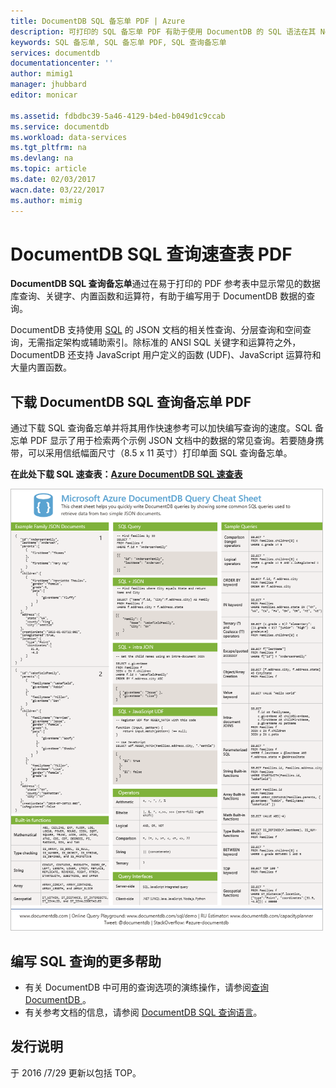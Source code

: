 ```yaml
---
title: DocumentDB SQL 备忘单 PDF | Azure
description: 可打印的 SQL 备忘单 PDF 有助于使用 DocumentDB 的 SQL 语法在其 NoSQL 数据库（SQL 快速参考）中查询 JSON 文档。
keywords: SQL 备忘单, SQL 备忘单 PDF, SQL 查询备忘单
services: documentdb
documentationcenter: ''
author: mimig1
manager: jhubbard
editor: monicar

ms.assetid: fdbdbc39-5a46-4129-b4ed-b049d1c9ccab
ms.service: documentdb
ms.workload: data-services
ms.tgt_pltfrm: na
ms.devlang: na
ms.topic: article
ms.date: 02/03/2017
wacn.date: 03/22/2017
ms.author: mimig
---
```


# DocumentDB SQL 查询速查表 PDF
**DocumentDB SQL 查询备忘单**通过在易于打印的 PDF 参考表中显示常见的数据库查询、关键字、内置函数和运算符，有助于编写用于 DocumentDB 数据的查询。

DocumentDB 支持使用 [SQL](./documentdb-sql-query.md) 的 JSON 文档的相关性查询、分层查询和空间查询，无需指定架构或辅助索引。除标准的 ANSI SQL 关键字和运算符之外，DocumentDB 还支持 JavaScript 用户定义的函数 (UDF)、JavaScript 运算符和大量内置函数。

## 下载 DocumentDB SQL 查询备忘单 PDF
通过下载 SQL 查询备忘单并将其用作快速参考可以加快编写查询的速度。SQL 备忘单 PDF 显示了用于检索两个示例 JSON 文档中的数据的常见查询。若要随身携带，可以采用信纸幅面尺寸（8.5 x 11 英寸）打印单面 SQL 查询备忘单。

**在此处下载 SQL 速查表：[Azure DocumentDB SQL 速查表](http://go.microsoft.com/fwlink/?LinkId=623215)**

![DocumentDB SQL 查询备忘单：DocumentDB 支持的 SQL 语法的快速参考 PDF - SQL 备忘单、SQL 备忘单 PDF、SQL 快速参考][cheat-sheet]  

[cheat-sheet]: ./media/documentdb-sql-query-cheat-sheet/microsoft-documentdb-sql-query-cheat-sheet-v4.png

## 编写 SQL 查询的更多帮助
- 有关 DocumentDB 中可用的查询选项的演练操作，请参阅[查询 DocumentDB ](./documentdb-sql-query.md)。
- 有关参考文档的信息，请参阅 [DocumentDB SQL 查询语言](https://msdn.microsoft.com/zh-cn/library/azure/dn782250.aspx)。

## 发行说明
于 2016 /7/29 更新以包括 TOP。

<!---HONumber=Mooncake_0313_2017-->
<!---Update_Description: wording update -->